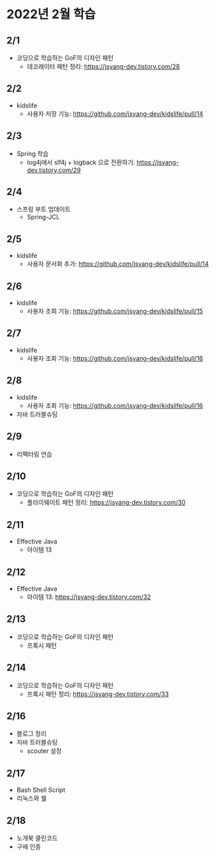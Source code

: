 # 2022년 2월 학습

## 2/1

- 코딩으로 학습하는 GoF의 디자인 패턴
  - 데코레이터 패턴 정리: <https://jsyang-dev.tistory.com/28>

## 2/2

- kidslife
  - 사용자 저장 기능: <https://github.com/jsyang-dev/kidslife/pull/14>

## 2/3

- Spring 학습
  - log4j에서 slf4j + logback 으로 전환하기: <https://jsyang-dev.tistory.com/29>

## 2/4

- 스프링 부트 업데이트
  - Spring-JCL

## 2/5

- kidslife
  - 사용자 문서화 추가: <https://github.com/jsyang-dev/kidslife/pull/14>

## 2/6

- kidslife
  - 사용자 조회 기능: <https://github.com/jsyang-dev/kidslife/pull/15>

## 2/7

- kidslife
  - 사용자 조회 기능: <https://github.com/jsyang-dev/kidslife/pull/16>

## 2/8

- kidslife
  - 사용자 조회 기능: <https://github.com/jsyang-dev/kidslife/pull/16>
- 자바 트러블슈팅

## 2/9

- 리팩터링 연습

## 2/10

- 코딩으로 학습하는 GoF의 디자인 패턴
  - 플라이웨이트 패턴 정리: <https://jsyang-dev.tistory.com/30>

## 2/11

- Effective Java
  - 아이템 13

## 2/12

- Effective Java
  - 아이템 13: <https://jsyang-dev.tistory.com/32>

## 2/13

- 코딩으로 학습하는 GoF의 디자인 패턴
  - 프록시 패턴

## 2/14

- 코딩으로 학습하는 GoF의 디자인 패턴
  - 프록시 패턴 정리: <https://jsyang-dev.tistory.com/33>

## 2/16

- 블로그 정리
- 자바 트러블슈팅
  - scouter 설정

## 2/17
 - Bash Shell Script
  - 리눅스와 쉘 

## 2/18
 - 노개북 클린코드
  - 구매 인증
